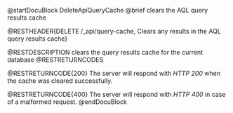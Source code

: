 
@startDocuBlock DeleteApiQueryCache
@brief clears the AQL query results cache

@RESTHEADER{DELETE /_api/query-cache, Clears any results in the AQL query results cache}

@RESTDESCRIPTION
clears the query results cache for the current database
@RESTRETURNCODES

@RESTRETURNCODE{200}
The server will respond with *HTTP 200* when the cache was cleared
successfully.

@RESTRETURNCODE{400}
The server will respond with *HTTP 400* in case of a malformed request.
@endDocuBlock

